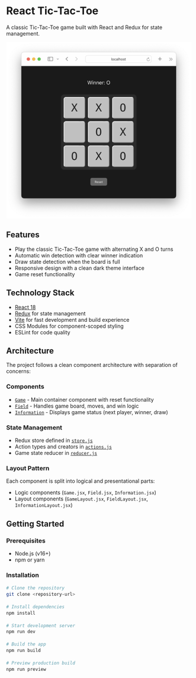 # React Tic-Tac-Toe

A classic Tic-Tac-Toe game built with React and Redux for state management.

<img src="public/screenshot.png" alt="Tic Tac Toe Screenshot" width="500"/>

## Features

- Play the classic Tic-Tac-Toe game with alternating X and O turns
- Automatic win detection with clear winner indication
- Draw state detection when the board is full
- Responsive design with a clean dark theme interface
- Game reset functionality

## Technology Stack

- [React 18](https://react.dev/)
- [Redux](https://redux.js.org/) for state management
- [Vite](https://vitejs.dev/) for fast development and build experience
- CSS Modules for component-scoped styling
- ESLint for code quality

## Architecture

The project follows a clean component architecture with separation of concerns:

### Components

- [`Game`](src/components/Game/Game.jsx) - Main container component with reset functionality
- [`Field`](src/components/Field/Field.jsx) - Handles game board, moves, and win logic
- [`Information`](src/components/Information/Information.jsx) - Displays game status (next player, winner, draw)

### State Management

- Redux store defined in [`store.js`](src/store.js)
- Action types and creators in [`actions.js`](src/actions.js)
- Game state reducer in [`reducer.js`](src/reducer.js)

### Layout Pattern

Each component is split into logical and presentational parts:

- Logic components (`Game.jsx`, `Field.jsx`, `Information.jsx`)
- Layout components (`GameLayout.jsx`, `FieldLayout.jsx`, `InformationLayout.jsx`)

## Getting Started

### Prerequisites

- Node.js (v16+)
- npm or yarn

### Installation

```bash
# Clone the repository
git clone <repository-url>

# Install dependencies
npm install

# Start development server
npm run dev

# Build the app
npm run build

# Preview production build
npm run preview
```
